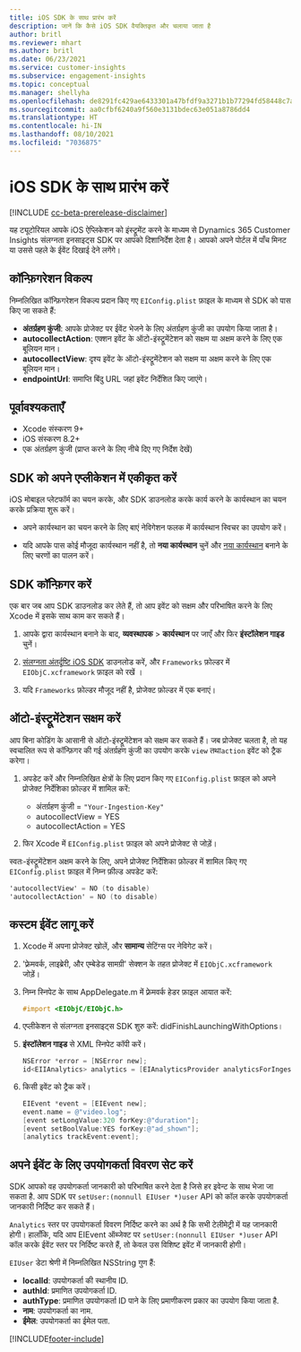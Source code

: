```yaml
---
title: iOS SDK के साथ प्रारंभ करें
description: जानें कि कैसे iOS SDK वैयक्तिकृत और चलाया जाता है
author: britl
ms.reviewer: mhart
ms.author: britl
ms.date: 06/23/2021
ms.service: customer-insights
ms.subservice: engagement-insights
ms.topic: conceptual
ms.manager: shellyha
ms.openlocfilehash: de8291fc429ae6433301a47bfdf9a3271b1b77294fd58448c7aa6bd0783edc97
ms.sourcegitcommit: aa0cfbf6240a9f560e3131bdec63e051a8786dd4
ms.translationtype: HT
ms.contentlocale: hi-IN
ms.lasthandoff: 08/10/2021
ms.locfileid: "7036875"
---
```

# <a name="get-started-with-the-ios-sdk"></a>iOS SDK के साथ प्रारंभ करें

[!INCLUDE [cc-beta-prerelease-disclaimer](includes/cc-beta-prerelease-disclaimer.md)]

यह ट्यूटोरियल आपके iOS ऐप्लिकेशन को इंस्ट्रूमेंट करने के माध्यम से Dynamics 365 Customer Insights संलग्नता इनसाइट्स SDK पर आपको दिशानिर्देश देता है। आपको अपने पोर्टल में पाँच मिनट या उससे पहले के ईवेंट दिखाई देने लगेंगे।

## <a name="configuration-options"></a>कॉन्फ़िगरेशन विकल्प

निम्नलिखित कॉन्फ़िगरेशन विकल्प प्रदान किए गए `EIConfig.plist` फ़ाइल के माध्यम से SDK को पास किए जा सकते हैं:

- **अंतर्ग्रहण कुंजी**: आपके प्रोजेक्ट पर ईवेंट भेजने के लिए अंतर्ग्रहण कुंजी का उपयोग किया जाता है।
- **autocollectAction**: एक्शन इवेंट के ऑटो-इंस्ट्रूमेंटेशन को सक्षम या अक्षम करने के लिए एक बूलियन मान।
- **autocollectView**: दृश्य इवेंट के ऑटो-इंस्ट्रूमेंटेशन को सक्षम या अक्षम करने के लिए एक बूलियन मान।
- **endpointUrl**: समाप्ति बिंदु URL जहां इवेंट निर्देशित किए जाएंगे।

## <a name="prerequisites"></a>पूर्वावश्यकताएँ

- Xcode संस्करण 9+
- iOS संस्करण 8.2+
- एक अंतर्ग्रहण कुंजी (प्राप्त करने के लिए नीचे दिए गए निर्देश देखें)

## <a name="integrate-the-sdk-into-your-application"></a>SDK को अपने एप्लीकेशन में एकीकृत करें

iOS मोबाइल प्लेटफॉर्म का चयन करके, और SDK डाउनलोड करके कार्य करने के कार्यस्थान का चयन करके प्रक्रिया शुरू करें।

- अपने कार्यस्थान का चयन करने के लिए बाएं नेविगेशन फलक में कार्यस्थान स्विचर का उपयोग करें।

- यदि आपके पास कोई मौजूदा कार्यस्थान नहीं है, तो **नया कार्यस्थान** चुनें और [नया कार्यस्थान](create-workspace.md) बनाने के लिए चरणों का पालन करें।

## <a name="configure-the-sdk"></a>SDK कॉन्फ़िगर करें

एक बार जब आप SDK डाउनलोड कर लेते हैं, तो आप इवेंट को सक्षम और परिभाषित करने के लिए Xcode में इसके साथ काम कर सकते हैं।

1. आपके द्वारा कार्यस्थान बनाने के बाद, **व्यवस्थापक** > **कार्यस्थान** पर जाएँ और फिर **इंस्टॉलेशन गाइड** चुनें।

1. [संलग्नता अंतर्दृष्टि iOS SDK](https://download.pi.dynamics.com/sdk/EI-SDKs/ei-ios-sdk.zip) डाउनलोड करें, और `Frameworks` फ़ोल्डर में `EIObjC.xcframework` फ़ाइल को रखें ।

1. यदि `Frameworks` फ़ोल्डर मौजूद नहीं है, प्रोजेक्ट फ़ोल्डर में एक बनाएं।

## <a name="enable-auto-instrumentation"></a>ऑटो-इंस्ट्रूमेंटेशन सक्षम करें
 
आप बिना कोडिंग के आसानी से ऑटो-इंस्ट्रूमेंटेशन को सक्षम कर सकते हैं। जब प्रोजेक्ट चलता है, तो यह स्वचालित रूप से कॉन्फ़िगर की गई अंतर्ग्रहण कुंजी का उपयोग करके `view` तथा`action` इवेंट को ट्रैक करेगा। 

1. अपडेट करें और निम्नलिखित क्षेत्रों के लिए प्रदान किए गए `EIConfig.plist` फ़ाइल को अपने प्रोजेक्ट निर्देशिका फ़ोल्डर में शामिल करें:
    - अंतर्ग्रहण कुंजी = `"Your-Ingestion-Key"`
    - autocollectView = YES
    - autocollectAction = YES

2. फिर Xcode में `EIConfig.plist` फ़ाइल को अपने प्रोजेक्ट से जोड़ें। 



स्वतः-इंस्ट्रूमेंटेशन अक्षम करने के लिए, अपने प्रोजेक्ट निर्देशिका फ़ोल्डर में शामिल किए गए `EIConfig.plist` फ़ाइल में निम्न फ़ील्ड अपडेट करें: 

```objectivec
'autocollectView' = NO (to disable)
'autocollectAction' = NO (to disable)
```


## <a name="implement-custom-events"></a>कस्टम ईवेंट लागू करें

1. Xcode में अपना प्रोजेक्ट खोलें, और **सामान्य** सेटिंग्‍स पर नेविगेट करें। 
1. 'फ़्रेमवर्क, लाइब्रेरी, और एम्बेडेड सामग्री' सेक्शन के तहत प्रोजेक्ट में `EIObjC.xcframework` जोड़ें।

1. निम्न स्निपेट के साथ AppDelegate.m में फ़्रेमवर्क हेडर फ़ाइल आयात करें:

    ```objectivec
    #import <EIObjC/EIObjC.h>
    ```

1. एप्लीकेशन से संलग्नता इनसाइट्स SDK शुरु करें: didFinishLaunchingWithOptions।
1. **इंस्टॉलेशन गाइड** से XML स्निपेट कॉपी करें।

    ```objectivec
    NSError *error = [NSError new];
    id<EIIAnalytics> analytics = [EIAnalyticsProvider analyticsForIngestionKey:nil error:&error];
    ```

1. किसी इवेंट को ट्रैक करें।

    ```objectivec
    EIEvent *event = [EIEvent new];
    event.name = @"video.log";
    [event setLongValue:320 forKey:@"duration"];
    [event setBoolValue:YES forKey:@"ad_shown"];
    [analytics trackEvent:event];
    ```

## <a name="set-user-details-for-your-event"></a>अपने ईवेंट के लिए उपयोगकर्ता विवरण सेट करें

SDK आपको वह उपयोगकर्ता जानकारी को परिभाषित करने देता है जिसे हर इवेन्ट के साथ भेजा जा सकता है. आप SDK पर `setUser:(nonnull EIUser *)user` API को कॉल करके उपयोगकर्ता जानकारी निर्दिष्ट कर सकते हैं।

`Analytics` स्तर पर उपयोगकर्ता विवरण निर्दिष्ट करने का अर्थ है कि सभी टेलीमेट्री में यह जानकारी होगी। हालाँकि, यदि आप EIEvent ऑब्जेक्ट पर `setUser:(nonnull EIUser *)user` API कॉल करके ईवेंट स्तर पर निर्दिष्ट करते हैं, तो केवल उस विशिष्ट इवेंट में जानकारी होगी।

`EIUser` डेटा श्रेणी में निम्नलिखित NSString गुण हैं:

- **localId**: उपयोगकर्ता की स्थानीय ID.
- **authId**: प्रमाणित उपयोगकर्ता ID.
- **authType**: प्रमाणित उपयोगकर्ता ID पाने के लिए प्रमाणीकरण प्रकार का उपयोग किया जाता है.
- **नाम**: उपयोगकर्ता का नाम.
- **ईमेल**: उपयोगकर्ता का ईमेल पता.


[!INCLUDE[footer-include](../includes/footer-banner.md)]
